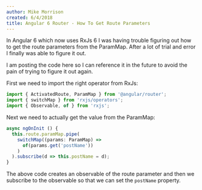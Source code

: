 ```yaml
---
author: Mike Morrison
created: 6/4/2018
title: Angular 6 Router - How To Get Route Parameters
---
```

In Angular 6 which now uses RxJs 6 I was having trouble figuring out how to get the route parameters
from the ParamMap.  After a lot of trial and error I finally was able to figure it out.

I am posting the code here so I can reference it in the future to avoid the pain of trying to figure
it out again.

First we need to import the right operator from RxJs:

```typescript
import { ActivatedRoute, ParamMap } from '@angular/router';
import { switchMap } from 'rxjs/operators';
import { Observable, of } from 'rxjs';
```

Next we need to actually get the value from the ParamMap:

```typescript
async ngOnInit () {
  this.route.paramMap.pipe(
    switchMap((params: ParamMap) =>
      of(params.get('postName'))
    )
  ).subscribe(d => this.postName = d);
}
```

The above code creates an observable of the route parameter and then we subscribe to the observable
so that we can set the ```postName``` property.

